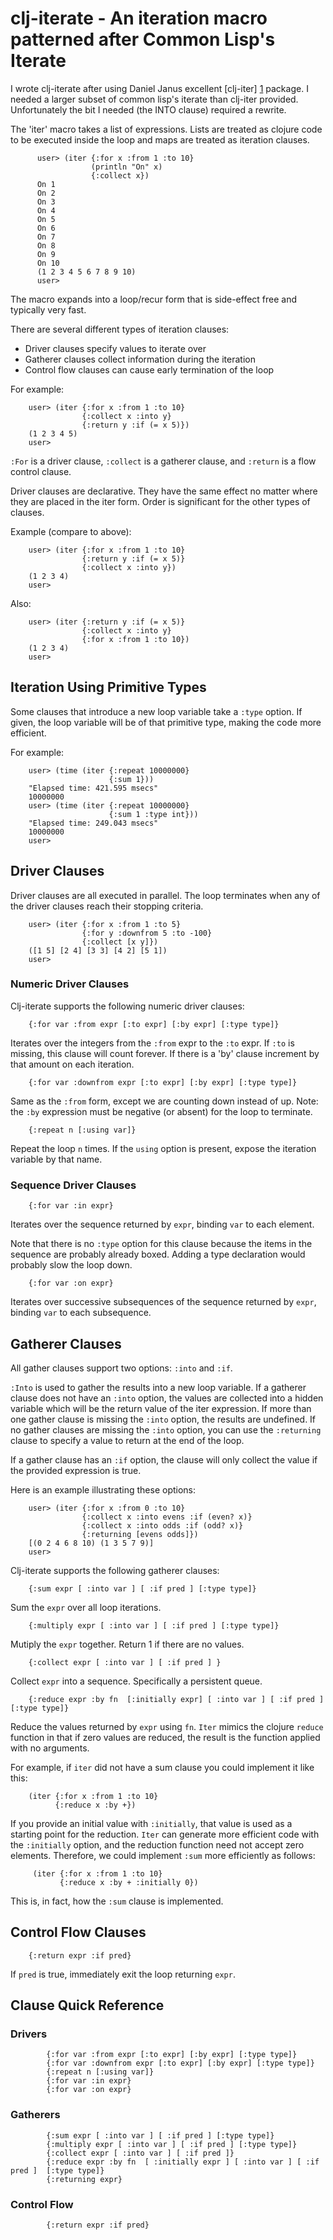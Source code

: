 # clj-iterate - An iteration macro patterned after Common Lisp's Iterate

I wrote clj-iterate after using Daniel Janus excellent [clj-iter] [1]
package. I needed a larger subset of common lisp's iterate than
clj-iter provided. Unfortunately the bit I needed (the INTO clause)
required a rewrite.

The 'iter' macro takes a list of expressions. Lists are treated as
clojure code to be executed inside the loop and maps are treated as
iteration clauses.

          user> (iter {:for x :from 1 :to 10}
                      (println "On" x)
                      {:collect x})
          On 1
          On 2
          On 3
          On 4
          On 5
          On 6
          On 7
          On 8
          On 9
          On 10
          (1 2 3 4 5 6 7 8 9 10)
          user> 

The macro expands into a loop/recur form that is side-effect free and
typically very fast.

There are several different types of iteration clauses:

* Driver clauses specify values to iterate over
* Gatherer clauses collect information during the iteration
* Control flow clauses can cause early termination of the loop

For example:

        user> (iter {:for x :from 1 :to 10}
                    {:collect x :into y}
                    {:return y :if (= x 5)})
        (1 2 3 4 5)
        user> 

`:For` is a driver clause, `:collect` is a gatherer clause, and
`:return` is a flow control clause.

Driver clauses are declarative. They have the same effect no matter
where they are placed in the iter form. Order is significant for the
other types of clauses. 

Example (compare to above):

        user> (iter {:for x :from 1 :to 10}
                    {:return y :if (= x 5)}
                    {:collect x :into y})
        (1 2 3 4)
        user> 
        
Also:

        user> (iter {:return y :if (= x 5)}
                    {:collect x :into y}
                    {:for x :from 1 :to 10})
        (1 2 3 4)
        user> 
        
## Iteration Using Primitive Types

Some clauses that introduce a new loop variable take a `:type`
option. If given, the loop variable will be of that primitive type,
making the code more efficient.

For example:

        user> (time (iter {:repeat 10000000}
                          {:sum 1}))
        "Elapsed time: 421.595 msecs"
        10000000
        user> (time (iter {:repeat 10000000}
                          {:sum 1 :type int}))
        "Elapsed time: 249.043 msecs"
        10000000
        user> 

## Driver Clauses

Driver clauses are all executed in parallel. The loop terminates when
any of the driver clauses reach their stopping criteria.

        user> (iter {:for x :from 1 :to 5}
                    {:for y :downfrom 5 :to -100}
                    {:collect [x y]})
        ([1 5] [2 4] [3 3] [4 2] [5 1])
        user> 


### Numeric Driver Clauses

Clj-iterate supports the following numeric driver clauses:

        {:for var :from expr [:to expr] [:by expr] [:type type]} 

Iterates over the integers from the `:from` expr to the `:to` expr. If
`:to` is missing, this clause will count forever.  If there is a 'by'
clause increment by that amount on each iteration.

        {:for var :downfrom expr [:to expr] [:by expr] [:type type]}

Same as the `:from` form, except we are counting down instead of
up. Note: the `:by` expression must be negative (or absent) for the
loop to terminate.

        {:repeat n [:using var]}

Repeat the loop `n` times. If the `using` option is present, expose
the iteration variable by that name.

### Sequence Driver Clauses

        {:for var :in expr}

Iterates over the sequence returned by `expr`, binding `var` to each
element. 

Note that there is no `:type` option for this clause because the items
in the sequence are probably already boxed. Adding a type declaration
would probably slow the loop down.

        {:for var :on expr}

Iterates over successive subsequences of the sequence returned by
`expr`, binding `var` to each subsequence.

## Gatherer Clauses

All gather clauses support two options: `:into` and `:if`.

`:Into` is used to gather the results into a new loop variable. If a
gatherer clause does not have an `:into` option, the values are
collected into a hidden variable which will be the return value of the
iter expression. If more than one gather clause is missing the `:into`
option, the results are undefined. If no gather clauses are missing
the `:into` option, you can use the `:returning` clause to specify a value
to return at the end of the loop.

If a gather clause has an `:if` option, the clause will only collect the
value if the provided expression is true.

Here is an example illustrating these options:

        user> (iter {:for x :from 0 :to 10}
                    {:collect x :into evens :if (even? x)}
                    {:collect x :into odds :if (odd? x)}
                    {:returning [evens odds]})
        [(0 2 4 6 8 10) (1 3 5 7 9)]
        user> 

Clj-iterate supports the following gatherer clauses:

        {:sum expr [ :into var ] [ :if pred ] [:type type]}

Sum the `expr` over all loop iterations.

        {:multiply expr [ :into var ] [ :if pred ] [:type type]}

Mutiply the `expr` together. Return 1 if there are no values.

        {:collect expr [ :into var ] [ :if pred ] }

Collect `expr` into a sequence. Specifically a persistent queue.

        {:reduce expr :by fn  [:initially expr] [ :into var ] [ :if pred ] [:type type]}

Reduce the values returned by `expr` using `fn`. `Iter` mimics the
clojure `reduce` function in that if zero values are reduced, the
result is the function applied with no arguments.

For example, if `iter` did not have a sum clause you could implement
it like this:

        (iter {:for x :from 1 :to 10} 
              {:reduce x :by +})

If you provide an initial value with `:initially`, that value is used
as a starting point for the reduction. `Iter` can generate more
efficient code with the `:initially` option, and the reduction
function need not accept zero elements. Therefore, we could implement
`:sum` more efficiently as follows:

         (iter {:for x :from 1 :to 10} 
               {:reduce x :by + :initially 0})

This is, in fact, how the `:sum` clause is implemented.

## Control Flow Clauses

        {:return expr :if pred}

If `pred` is true, immediately exit the loop returning `expr`.

## Clause Quick Reference

### Drivers 

            {:for var :from expr [:to expr] [:by expr] [:type type]} 
            {:for var :downfrom expr [:to expr] [:by expr] [:type type]}
            {:repeat n [:using var]}        
            {:for var :in expr}
            {:for var :on expr}

### Gatherers

            {:sum expr [ :into var ] [ :if pred ] [:type type]}
            {:multiply expr [ :into var ] [ :if pred ] [:type type]}
            {:collect expr [ :into var ] [ :if pred ]}
            {:reduce expr :by fn  [ :initially expr ] [ :into var ] [ :if pred ]  [:type type]}
            {:returning expr}

### Control Flow

            {:return expr :if pred}

[1]: http://github.com/nathell/clj-iter
